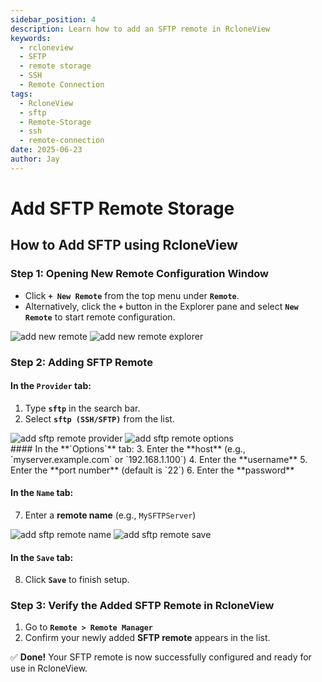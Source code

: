 ```yaml
---
sidebar_position: 4
description: Learn how to add an SFTP remote in RcloneView
keywords:
  - rcloneview
  - SFTP
  - remote storage
  - SSH
  - Remote Connection
tags:
  - RcloneView
  - sftp
  - Remote-Storage
  - ssh
  - remote-connection
date: 2025-06-23
author: Jay
---
```

# Add SFTP Remote Storage

## How to Add SFTP using RcloneView

### Step 1: Opening New Remote Configuration Window

- Click **`+ New Remote`** from the top menu under **`Remote`**.
- Alternatively, click the **`+`** button in the Explorer pane and select **`New Remote`** to start remote configuration.

<div class="img-grid-2">
<img src="/support/images/en/howto/remote-storage-connection-settings/add-new-remote.png" alt="add new remote" class="img-medium img-center" />
<img src="/support/images/en/howto/remote-storage-connection-settings/add-new-remote-explorer.png" alt="add new remote explorer" class="img-medium img-center" />
</div>

### Step 2: Adding SFTP Remote

#### In the **`Provider`** tab:
1. Type **`sftp`** in the search bar.  
2. Select **`sftp (SSH/SFTP)`** from the list.  

<div class="img-grid-2">
<img src="/support/images/en/howto/remote-storage-connection-settings/add-sftp-remote-provider.png" alt="add sftp remote provider" class="img-medium img-center" />
<img src="/support/images/en/howto/remote-storage-connection-settings/add-sftp-remote-options.png" alt="add sftp remote options" class="img-medium img-center" />
</div>
#### In the **`Options`** tab:
3. Enter the **host** (e.g., `myserver.example.com` or `192.168.1.100`)  
4. Enter the **username**  
5. Enter the **port number** (default is `22`)  
6. Enter the **password**  


#### In the **`Name`** tab:
7. Enter a **remote name** (e.g., `MySFTPServer`)  

<div class="img-grid-2">
<img src="/support/images/en/howto/remote-storage-connection-settings/add-sftp-remote-name.png" alt="add sftp remote name" class="img-medium img-center" />
<img src="/support/images/en/howto/remote-storage-connection-settings/add-sftp-remote-save.png" alt="add sftp remote save" class="img-medium img-center" />
</div>

#### In the **`Save`** tab:
8. Click **`Save`** to finish setup.

### Step 3: Verify the Added SFTP Remote in RcloneView

1. Go to **`Remote > Remote Manager`**
2. Confirm your newly added **SFTP remote** appears in the list.

✅ **Done!** Your SFTP remote is now successfully configured and ready for use in RcloneView.

